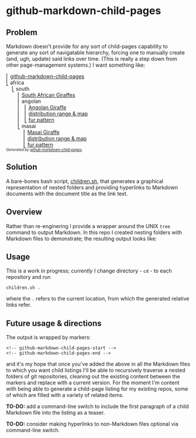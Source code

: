 # github-markdown-child-pages

## Problem

Markdown doesn't provide for any sort of child-pages capability to generate any sort of navigatable hierarchy, forcing one to manually create (and, ugh, update) said links over time. (This is really a step down from other page-management systems.) I want something like:

<!-- github-markdown-child-pages-start -->
&#9122; [github-markdown-child-pages](./README.md)<br>
&#9123; africa<br>
&nbsp;&nbsp;&nbsp;&nbsp;&#9123; south<br>
&nbsp;&nbsp;&nbsp;&nbsp;&nbsp;&nbsp;&nbsp;&nbsp;&#9122; [South African Giraffes](./africa/south/README.md)<br>
&nbsp;&nbsp;&nbsp;&nbsp;&nbsp;&nbsp;&nbsp;&nbsp;&#9122; angolan<br>
&nbsp;&nbsp;&nbsp;&nbsp;&nbsp;&nbsp;&nbsp;&nbsp;&#9122;&nbsp;&nbsp;&nbsp;&#9122; [Angolan Giraffe](./africa/south/angolan/README.md)<br>
&nbsp;&nbsp;&nbsp;&nbsp;&nbsp;&nbsp;&nbsp;&nbsp;&#9122;&nbsp;&nbsp;&nbsp;&#9122; [distribution range & map](./africa/south/angolan/distribution.md)<br>
&nbsp;&nbsp;&nbsp;&nbsp;&nbsp;&nbsp;&nbsp;&nbsp;&#9122;&nbsp;&nbsp;&nbsp;&#9123; [fur pattern](./africa/south/angolan/fur_pattern.md)<br>
&nbsp;&nbsp;&nbsp;&nbsp;&nbsp;&nbsp;&nbsp;&nbsp;&#9123; masai<br>
&nbsp;&nbsp;&nbsp;&nbsp;&nbsp;&nbsp;&nbsp;&nbsp;&nbsp;&nbsp;&nbsp;&nbsp;&#9122; [Masai Giraffe](./africa/south/masai/README.md)<br>
&nbsp;&nbsp;&nbsp;&nbsp;&nbsp;&nbsp;&nbsp;&nbsp;&nbsp;&nbsp;&nbsp;&nbsp;&#9122; [distribution range & map](./africa/south/masai/distribution.md)<br>
&nbsp;&nbsp;&nbsp;&nbsp;&nbsp;&nbsp;&nbsp;&nbsp;&nbsp;&nbsp;&nbsp;&nbsp;&#9123; [fur pattern](./africa/south/masai/fur_pattern.md)<br>
<small><small><i>Generated by <a href="https://github.com/mickeys/github-markdown-child-pages">github-markdown-child-pages</a></i>.</small></small>
<!-- github-markdown-child-pages-end -->

## Solution
A bare-bones bash script, [children.sh](./children.sh), that generates a graphical representation of nested folders and providing hyperlinks to Markdown documents with the document title as the link text.

## Overview

Rather than re-enginering I provide a wrapper around the UNIX `tree` command to output Markdown. In this repo I created nesting folders with Markdown files to demonstrate; the resulting output looks like:

## Usage

This is a work in progress; _currently_ I change directory - `cd` - to each repository and run

```
children.sh .
```

where the `.` refers to the current location, from which the generated relative links refer. 

## Future usage & directions

The output is wrapped by markers:

```
<!-- github-markdown-child-pages-start -->
<!-- github-markdown-child-pages-end -->
```

and it's my hope that once you've added the above in all the Markdown files to which you want child
listings I'll be able to recursively traverse a nested folders of git repositories, cleaning out the existing content between the markers and replace with a current version. For the moment I'm content with being able to generate a child-page listing for my existing repos, some of which are filled with a variety of related items.

**TO-DO:** add a command-line switch to include the first paragraph of a child Markdown file into the listing as a teaser.

**TO-DO:** consider making hyperlinks to non-Markdown files optional via command-line switch.